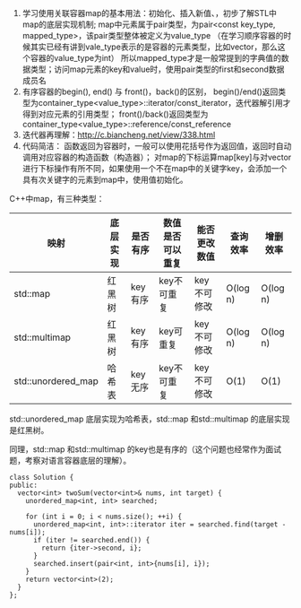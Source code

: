 1. 学习使用关联容器map的基本用法：初始化、插入新值、，初步了解STL中map的底层实现机制; 
map中元素属于pair类型，为pair<const key_type, mapped_type>，该pair类型整体被定义为value_type
（在学习顺序容器的时候其实已经有讲到vale_type表示的是容器的元素类型，比如vector<int>，那么这个容器的value_type为int）
所以mapped_type才是一般常提到的字典值的数据类型；访问map元素的key和value时，使用pair类型的first和second数据成员名
2. 有序容器的begin(), end() 与 front()，back()的区别，
begin()/end()返回类型为container_type<value_type>::iterator/const_iterator，迭代器解引用才得到对应元素的引用类型；
front()/back()返回类型为container_type<value_type>::reference/const_reference
3. 迭代器再理解：http://c.biancheng.net/view/338.html
4. 代码简洁：
    函数返回为容器时，一般可以使用花括号作为返回值，返回时自动调用对应容器的构造函数（构造器）；
    对map的下标运算map[key]与对vector进行下标操作有所不同，如果使用一个不在map中的关键字key，会添加一个具有次关键字的元素到map中，使用值初始化。

C++中map，有三种类型：

|映射 |底层实现 | 是否有序 |数值是否可以重复 | 能否更改数值|查询效率 |增删效率|
|---|---| --- |---| --- | --- | ---|
|std::map |红黑树 |key有序 |key不可重复 |key不可修改 | O(log n)|O(log n) |
|std::multimap | 红黑树|key有序 | key可重复 | key不可修改|O(log n) |O(log n) |
|std::unordered_map |哈希表 | key无序 |key不可重复 |key不可修改 |O(1) | O(1)|

std::unordered_map 底层实现为哈希表，std::map 和std::multimap 的底层实现是红黑树。

同理，std::map 和std::multimap 的key也是有序的（这个问题也经常作为面试题，考察对语言容器底层的理解）。

```
class Solution {
public:
  vector<int> twoSum(vector<int>& nums, int target) {
    unordered_map<int, int> searched;
    
    for (int i = 0; i < nums.size(); ++i) {
      unordered_map<int, int>::iterator iter = searched.find(target - nums[i]);
      if (iter != searched.end()) {
        return {iter->second, i};
      }
      searched.insert(pair<int, int>{nums[i], i});
    }
    return vector<int>(2);
  }
};
```
